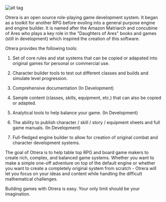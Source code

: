 ![alt tag](https://raw.github.com/AgathaTheWitch/Otrera/master.otrera-smaller.jpg)

Otrera is an open source role-playing game development system. 
It began as a toolkit for another RPG before evoling into a
general purpose engine and engine builder. It is named after
the Amazon Matriarch and concubine of Ares who plays a key
role in the "Daughters of Ares" books and games (still in
development) which inspired the creation of this software.

Otrera provides the following tools:

1. Set of core rules and stat systems that can be copied
or adapated into original games for personal or commercial use.

2. Character builder tools to test out different classes and
builds and simulate level progression.

3. Comprehensive documentation (In Development)

4. Sample content (classes, skills, equipment, etc.) that
can also be copied or adapted.

5. Analytical tools to help balance your game. (In Development)

6. The ability to publish character / skill / story / equipment
sheets and full game manuals. (In Development)

7. Full-fledged engine builder to allow for creation of original
combat and character development systems.

The goal of Otrera is to help table top RPG and board game makers
to create rich, complex, and balanced game systems. Whether you
want to make a simple one-off adventure on top of the default
engine or whether you want to create a completely original
system from scratch - Otrera will let you focus on your ideas and
content while handling the difficult mathematical challenges.

Building games with Otrera is easy. Your only limit should be
your imagination.
